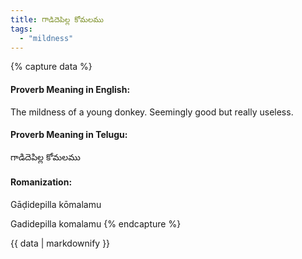 ```yaml
---
title: గాడిదెపిల్ల కోమలము
tags:
  - "mildness"
---
```


{% capture data %}
#### Proverb Meaning in English:
The mildness of a young donkey.
Seemingly good but really useless.

#### Proverb Meaning in Telugu:
గాడిదెపిల్ల కోమలము

#### Romanization:
Gāḍidepilla kōmalamu

Gadidepilla komalamu
{% endcapture %}

{{ data | markdownify }}

